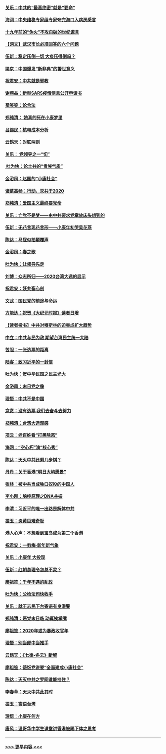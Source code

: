 #### [关乐：中共的“最高绝密”就是“要命”](../pages/nsc993/n11816946.md?t=01251011) 
#### [海网：中央维稳专家组专家夸完海口入病房感言](../pages/nsc993/n11815138.md?t=01251011) 
#### [十九年前的“伪火”不攻自破的世纪谎言](../pages/nsc993/n11813238.md?t=01251011) 
#### [【网文】武汉市长必须回答的六个问题](../pages/nsc993/n11813848.md?t=01251011) 
#### [伍新：稳定压倒一切 大疫压得倒吗？](../pages/nsc993/n11812634.md?t=01251011) 
#### [梁京：中国爆发“新非典”的警世意义](../pages/nsc993/n11812554.md?t=01251011) 
#### [祝君安：中共就是邪教](../pages/nsc993/n11812431.md?t=01251011) 
#### [谢燕益：新型SARS疫情信息公开申请书](../pages/nsc993/n11808840.md?t=01251011) 
#### [蜀笑笑：论合法](../pages/nsc993/n11808064.md?t=01251011) 
#### [郑纯清： 她真的死在小康梦里](../pages/nsc993/n11806623.md?t=01251011) 
#### [吕锡民：核电成本分析](../pages/nsc993/n11806284.md?t=01251011) 
#### [云鹤天：对联两则](../pages/nsc993/n11805957.md?t=01251011) 
#### [关乐： 党领导之一“切”](../pages/nsc993/n11804505.md?t=01251011) 
#### [ 吐为快：论土共的“贵族气质”](../pages/nsc993/n11804490.md?t=01251011) 
#### [金浴凤：赵国的“小康社会”](../pages/nsc993/n11804452.md?t=01251011) 
#### [诸葛高参：行动，灭共于2020](../pages/nsc993/n11804120.md?t=01251011) 
#### [郑纯清：爱国主义最终要党命](../pages/nsc993/n11802197.md?t=01251011) 
#### [关乐：亡党不是梦——由中共要求党章放床头想到的](../pages/nsc993/n11802156.md?t=01251011) 
#### [伍新：无花言现花言形——小康年初哭吴花燕](../pages/nsc993/n11800044.md?t=01251011) 
#### [陈达：马屁似拍颠覆声](../pages/nsc993/n11800010.md?t=01251011) 
#### [金浴凤：春之歌](../pages/nsc993/n11797687.md?t=01251011) 
#### [吐为快：让领导先走](../pages/nsc993/n11797512.md?t=01251011) 
#### [刘博：众志所归——2020台湾大选的启示](../pages/nsc993/n11796878.md?t=01251011) 
#### [祝君安：妖共畜心剖](../pages/nsc993/n11794273.md?t=01251011) 
#### [文武：国民党的前途与命运](../pages/nsc993/n11794198.md?t=01251011) 
#### [方能达：祝贺《大纪元时报》读者日增](../pages/nsc993/n11793807.md?t=01251011) 
#### [【读者投书】中共对穆斯林的迫害成扩大趋势](../pages/nsc993/n11791371.md?t=01251011) 
#### [中立：中共与民为敌 期望台湾民主统一大陆](../pages/nsc993/n11790392.md?t=01251011) 
#### [苦胆：一张选票的距离](../pages/nsc993/n11788914.md?t=01251011) 
#### [陆客：致习近平的一封信](../pages/nsc993/n11788867.md?t=01251011) 
#### [吐为快：贺中华民国之民主光大](../pages/nsc993/n11788618.md?t=01251011) 
#### [金浴凤：末日党之像](../pages/nsc993/n11787475.md?t=01251011) 
#### [理悟：中共不是中国](../pages/nsc993/n11787463.md?t=01251011) 
#### [念贲：没有选票  我们去奋斗去努力](../pages/nsc993/n11787398.md?t=01251011) 
#### [郑纯清：台湾大选观感](../pages/nsc993/n11786210.md?t=01251011) 
#### [项云：老百姓看“打黑除恶”](../pages/nsc993/n11785398.md?t=01251011) 
#### [海网：“空心朽”演“核心秀”](../pages/nsc993/n11783874.md?t=01251011) 
#### [陈达：天灭中共还剩几步棋？](../pages/nsc993/n11783719.md?t=01251011) 
#### [丹丹：关于香港“明日大屿愿景”](../pages/nsc993/n11783273.md?t=01251011) 
#### [张林：被中共当成牲口奴役的中国人](../pages/nsc993/n11782397.md?t=01251011) 
#### [李小刚：脑控原理之DNA共振](../pages/nsc993/n11780962.md?t=01251011) 
#### [李清：习近平的唯一出路是解体中共](../pages/nsc993/n11780866.md?t=01251011) 
#### [振玉：炎黄巨难奇耻](../pages/nsc993/n11779632.md?t=01251011) 
#### [港人心声：不想看到宝岛成为第二个香港](../pages/nsc993/n11778817.md?t=01251011) 
#### [祝君安：一剪梅‧新年新气象](../pages/nsc993/n11776340.md?t=01251011) 
#### [关乐：小康年 大役现](../pages/nsc993/n11774213.md?t=01251011) 
#### [伍新：红朝总理令怎总不灵？](../pages/nsc993/n11770813.md?t=01251011) 
#### [廖祖笙：千年不遇的乱政](../pages/nsc993/n11770373.md?t=01251011) 
#### [吐为快：公检法司快收手](../pages/nsc993/n11770359.md?t=01251011) 
#### [关乐：就王志民下台寄语有良港警](../pages/nsc993/n11769903.md?t=01251011) 
#### [郑纯清：恶党末日临 动辄挨掌嘴](../pages/nsc993/n11769356.md?t=01251011) 
#### [廖祖笙：2020年或为暴政收官年](../pages/nsc993/n11768216.md?t=01251011) 
#### [理悟：别当郎中当推手](../pages/nsc993/n11768243.md?t=01251011) 
#### [云鹤天：《七律▪冬云》新解](../pages/nsc993/n11768204.md?t=01251011) 
#### [廖祖笙：饿饭党说要“全面建成小康社会”](../pages/nsc993/n11767482.md?t=01251011) 
#### [陈达：天灭中共之罗网谁能挡住？](../pages/nsc993/n11767465.md?t=01251011) 
#### [李春草：天灭中共此其时](../pages/nsc993/n11767452.md?t=01251011) 
#### [振玉：寄语台湾](../pages/nsc993/n11767432.md?t=01251011) 
#### [理悟：小康在何方](../pages/nsc993/n11767394.md?t=01251011) 
#### [唐风：温哥华中学生课堂讲香港被踢下体之思考](../pages/nsc993/n11766848.md?t=01251011) 

----
#### [ >>> 更早内容 <<< ](../indexes/nsc993-earlier.md)
